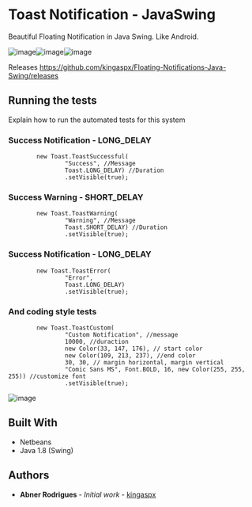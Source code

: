 # Toast Notification - JavaSwing

Beautiful Floating Notification in Java Swing. Like Android.

![image](https://user-images.githubusercontent.com/40338524/66271996-8cd49500-e83a-11e9-9c7f-27d8751286e1.png)![image](https://user-images.githubusercontent.com/40338524/66272010-c4434180-e83a-11e9-940b-9ebfbc7ee476.png)![image](https://user-images.githubusercontent.com/40338524/66272019-d58c4e00-e83a-11e9-9b36-f66cd393a4a1.png)

Releases
https://github.com/kingaspx/Floating-Notifications-Java-Swing/releases

## Running the tests

Explain how to run the automated tests for this system

### Success Notification - LONG_DELAY

```
        new Toast.ToastSuccessful(
                "Success", //Message
                Toast.LONG_DELAY) //Duration
                .setVisible(true);
```
### Success Warning - SHORT_DELAY

```
        new Toast.ToastWarning(
                "Warning", //Message
                Toast.SHORT_DELAY) //Duration
                .setVisible(true);
```
### Success Notification - LONG_DELAY

```
        new Toast.ToastError(
                "Error",
                Toast.LONG_DELAY)
                .setVisible(true);
```

### And coding style tests

```
        new Toast.ToastCustom(
                "Custom Notification", //message
                10000, //duraction
                new Color(33, 147, 176), // start color
                new Color(109, 213, 237), //end color
                30, 30, // margin horizontal, margin vertical
                "Comic Sans MS", Font.BOLD, 16, new Color(255, 255, 255)) //customize font
                .setVisible(true);
```

![image](https://user-images.githubusercontent.com/40338524/66272332-cb6c4e80-e83e-11e9-96ba-21d62d54c50f.png)

## Built With

* Netbeans
* Java 1.8 (Swing)

## Authors

* **Abner Rodrigues** - *Initial work* - [kingaspx](https://github.com/kingaspx)
